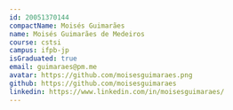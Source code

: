 ```yaml
---
id: 20051370144
compactName: Moisés Guimarães
name: Moisés Guimarães de Medeiros
course: cstsi
campus: ifpb-jp
isGraduated: true
email: guimaraes@pm.me
avatar: https://github.com/moisesguimaraes.png
github: https://github.com/moisesguimaraes
linkedin: https://www.linkedin.com/in/moisesguimaraes/
---
```

